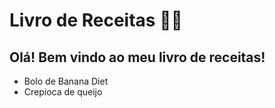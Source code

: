 # Livro de Receitas  :woman_cook:

## Olá! Bem vindo ao meu livro de receitas!

- Bolo de Banana Diet
- Crepioca de queijo

